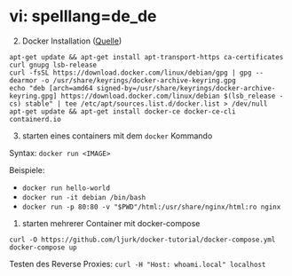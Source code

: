 # vi: spelllang=de_de
2. Docker Installation ([Quelle](https://docs.docker.com/engine/install/debian/))

```
apt-get update && apt-get install apt-transport-https ca-certificates curl gnupg lsb-release
curl -fsSL https://download.docker.com/linux/debian/gpg | gpg --dearmor -o /usr/share/keyrings/docker-archive-keyring.gpg
echo "deb [arch=amd64 signed-by=/usr/share/keyrings/docker-archive-keyring.gpg] https://download.docker.com/linux/debian $(lsb_release -cs) stable" | tee /etc/apt/sources.list.d/docker.list > /dev/null
apt-get update && apt-get install docker-ce docker-ce-cli containerd.io
```

3. starten eines containers mit dem `docker` Kommando

Syntax: `docker run <IMAGE>`

Beispiele:
- `docker run hello-world`
- `docker run -it debian /bin/bash`
- `docker run -p 80:80 -v "$PWD"/html:/usr/share/nginx/html:ro nginx`

1. starten mehrerer Container mit docker-compose

```
curl -O https://github.com/ljurk/docker-tutorial/docker-compose.yml
docker-compose up
```

Testen des Reverse Proxies: `curl -H "Host: whoami.local" localhost`
